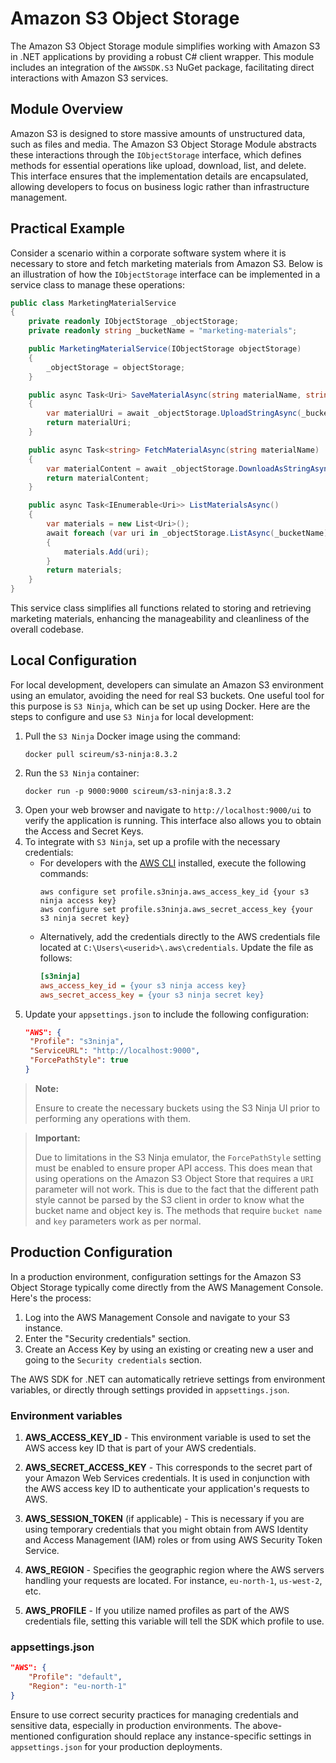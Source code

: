# Amazon S3 Object Storage

The Amazon S3 Object Storage module simplifies working with Amazon S3 in .NET applications by providing a robust C# client wrapper. This module includes an integration of the `AWSSDK.S3` NuGet package, facilitating direct interactions with Amazon S3 services.

## Module Overview

Amazon S3 is designed to store massive amounts of unstructured data, such as files and media. The Amazon S3 Object Storage Module abstracts these interactions through the `IObjectStorage` interface, which defines methods for essential operations like upload, download, list, and delete. This interface ensures that the implementation details are encapsulated, allowing developers to focus on business logic rather than infrastructure management.

## Practical Example

Consider a scenario within a corporate software system where it is necessary to store and fetch marketing materials from Amazon S3. Below is an illustration of how the `IObjectStorage` interface can be implemented in a service class to manage these operations:

```csharp
public class MarketingMaterialService
{
    private readonly IObjectStorage _objectStorage;
    private readonly string _bucketName = "marketing-materials";

    public MarketingMaterialService(IObjectStorage objectStorage)
    {
        _objectStorage = objectStorage;
    }

    public async Task<Uri> SaveMaterialAsync(string materialName, string content)
    {
        var materialUri = await _objectStorage.UploadStringAsync(_bucketName, materialName, content);
        return materialUri;
    }

    public async Task<string> FetchMaterialAsync(string materialName)
    {
        var materialContent = await _objectStorage.DownloadAsStringAsync(_bucketName, materialName);
        return materialContent;
    }

    public async Task<IEnumerable<Uri>> ListMaterialsAsync()
    {
        var materials = new List<Uri>();
        await foreach (var uri in _objectStorage.ListAsync(_bucketName))
        {
            materials.Add(uri);
        }
        return materials;
    }
}
```

This service class simplifies all functions related to storing and retrieving marketing materials, enhancing the manageability and cleanliness of the overall codebase.

## Local Configuration

For local development, developers can simulate an Amazon S3 environment using an emulator, avoiding the need for real S3 buckets. One useful tool for this purpose is `S3 Ninja`, which can be set up using Docker. Here are the steps to configure and use `S3 Ninja` for local development:

1. Pull the `S3 Ninja` Docker image using the command:
   ```
   docker pull scireum/s3-ninja:8.3.2
   ```
2. Run the `S3 Ninja` container:
   ```
   docker run -p 9000:9000 scireum/s3-ninja:8.3.2
   ```
3. Open your web browser and navigate to `http://localhost:9000/ui` to verify the application is running. This interface also allows you to obtain the Access and Secret Keys.
4. To integrate with `S3 Ninja`, set up a profile with the necessary credentials:
    - For developers with the [AWS CLI](https://docs.aws.amazon.com/cli/latest/userguide/getting-started-install.html#getting-started-install-instructions) installed, execute the following commands:
      ```
      aws configure set profile.s3ninja.aws_access_key_id {your s3 ninja access key}
      aws configure set profile.s3ninja.aws_secret_access_key {your s3 ninja secret key}
      ```
    - Alternatively, add the credentials directly to the AWS credentials file located at `C:\Users\<userid>\.aws\credentials`. Update the file as follows:
      ```ini
      [s3ninja]
      aws_access_key_id = {your s3 ninja access key}
      aws_secret_access_key = {your s3 ninja secret key}
      ```
5. Update your `appsettings.json` to include the following configuration:
   ```json
   "AWS": {
    "Profile": "s3ninja",
    "ServiceURL": "http://localhost:9000",
    "ForcePathStyle": true
   }
   ```
> **Note:**
>
> Ensure to create the necessary buckets using the S3 Ninja UI prior to performing any operations with them.

> **Important:**
>
> Due to limitations in the S3 Ninja emulator, the `ForcePathStyle` setting must be enabled to ensure proper API access.
> This does mean that using operations on the Amazon S3 Object Store that requires a `URI` parameter will not work. This is due to the fact that the different path style cannot be parsed by the S3 client in order to know what the bucket name and object key is. The methods that require `bucket name` and `key` parameters work as per normal.

## Production Configuration

In a production environment, configuration settings for the Amazon S3 Object Storage typically come directly from the AWS Management Console. Here's the process:

1. Log into the AWS Management Console and navigate to your S3 instance.
2. Enter the "Security credentials" section.
3. Create an Access Key by using an existing or creating new a user and going to the `Security credentials` section.

The AWS SDK for .NET can automatically retrieve settings from environment variables, or directly through settings provided in `appsettings.json`.

### Environment variables

1. **AWS_ACCESS_KEY_ID** - This environment variable is used to set the AWS access key ID that is part of your AWS credentials.

2. **AWS_SECRET_ACCESS_KEY** - This corresponds to the secret part of your Amazon Web Services credentials. It is used in conjunction with the AWS access key ID to authenticate your application's requests to AWS.

3. **AWS_SESSION_TOKEN** (if applicable) - This is necessary if you are using temporary credentials that you might obtain from AWS Identity and Access Management (IAM) roles or from using AWS Security Token Service.

4. **AWS_REGION** - Specifies the geographic region where the AWS servers handling your requests are located. For instance, `eu-north-1`, `us-west-2`, etc.

5. **AWS_PROFILE** - If you utilize named profiles as part of the AWS credentials file, setting this variable will tell the SDK which profile to use.

### appsettings.json

```json
"AWS": {
    "Profile": "default",
    "Region": "eu-north-1"
}
```

Ensure to use correct security practices for managing credentials and sensitive data, especially in production environments. The above-mentioned configuration should replace any instance-specific settings in `appsettings.json` for your production deployments.